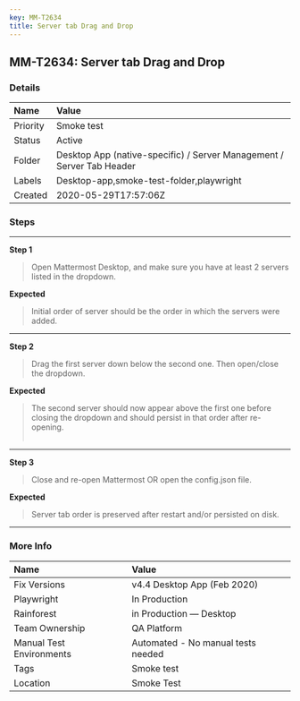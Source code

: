 ```yaml
---
key: MM-T2634
title: Server tab Drag and Drop
---
```


## MM-T2634: Server tab Drag and Drop

### Details

| Name     | Value                                                                 |
| :------- | :-------------------------------------------------------------------- |
| Priority | Smoke test                                                            |
| Status   | Active                                                                |
| Folder   | Desktop App (native-specific) / Server Management / Server Tab Header |
| Labels   | Desktop-app,smoke-test-folder,playwright                              |
| Created  | 2020-05-29T17:57:06Z                                                  |

### Steps

<hr/>

**Step 1**

> <article>Open Mattermost Desktop, and make sure you have at least 2 servers listed in the dropdown.</article>

**Expected**

> <article>Initial order of server should be the order in which the servers were added.</article>

<hr/>

**Step 2**

> <article>Drag the first server down below the second one. Then open/close the dropdown.</article>

**Expected**

> <article>The second server should now appear above the first one before closing the dropdown and should persist in that order after re-opening.<br /><br /></article>

<hr/>

**Step 3**

> <article>Close and re-open Mattermost OR open the config.json file.</article>

**Expected**

> <article>Server tab order is preserved after restart and/or persisted on disk.</article>

<hr/>

### More Info

| Name                     | Value                              |
| :----------------------- | :--------------------------------- |
| Fix Versions             | v4.4 Desktop App (Feb 2020)        |
| Playwright               | In Production                      |
| Rainforest               | in Production — Desktop            |
| Team Ownership           | QA Platform                        |
| Manual Test Environments | Automated - No manual tests needed |
| Tags                     | Smoke test                         |
| Location                 | Smoke Test                         |
